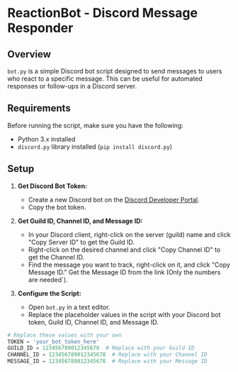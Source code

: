 # ReactionBot - Discord Message Responder

## Overview

`bot.py` is a simple Discord bot script designed to send messages to users who react to a specific message. This can be useful for automated responses or follow-ups in a Discord server.

## Requirements

Before running the script, make sure you have the following:

- Python 3.x installed
- `discord.py` library installed (`pip install discord.py`)

## Setup

1. **Get Discord Bot Token:**
   - Create a new Discord bot on the [Discord Developer Portal](https://discord.com/developers/applications).
   - Copy the bot token.

2. **Get Guild ID, Channel ID, and Message ID:**
   - In your Discord client, right-click on the server (guild) name and click "Copy Server ID" to get the Guild ID.
   - Right-click on the desired channel and click "Copy Channel ID" to get the Channel ID.
   - Find the message you want to track, right-click on it, and click "Copy Message ID." Get the Message ID from the link (Only the numbers are needed`).

3. **Configure the Script:**
   - Open `bot.py` in a text editor.
   - Replace the placeholder values in the script with your Discord bot token, Guild ID, Channel ID, and Message ID.

```python
# Replace these values with your own
TOKEN = 'your_bot_token_here'
GUILD_ID = 123456789012345678  # Replace with your Guild ID
CHANNEL_ID = 123456789012345678  # Replace with your Channel ID
MESSAGE_ID = 123456789012345678  # Replace with your Message ID
